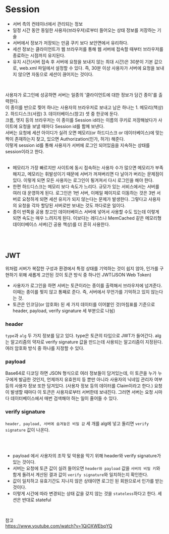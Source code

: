 # Session
* 서버 측의 컨테이너에서 관리되는 정보
* 일정 시간 동안 동일한 사용자(브라우저)로부터 들어오는 상태 정보를 저장하는 기술
* 서버에서 정보가 저장되는 만큼 쿠키 보다 보안면에서 유리하다.
* 세션 정보는 클라이언트가 웹 브라우저를 통해 웹 서버에 접속할 때부터 브라우저를 종료하는 시점까지 유지된다.
* 유지 시간(서버 접속 후 서버에 요청을 보내지 않는 최대 시간)은 30분이 기본 값으로, web.xml 파일에서 설정할 수 있다. 즉, 30분 이상 사용자가 서버에 요청을 보내지 않으면 자동으로 세션이 끊어지는 것이다.

<br>

사용자가 로그인에 성공하면 서버는 일종의 '클라이언트에 대한 정보가 담긴 종이'를 출력한다.    
이 종이를 반으로 찢어 하나는 사용자의 브라우저로 보내고 남은 하나는 1. 메모리(책상) 2. 하드디스크(서랍) 3. 데이터베이스(창고) 셋 중 한곳에 둔다.   
크롬, 엣지 등의 브라우저는 이 종이를 Session id라는 이름의 쿠키로 저장해놨다가 사이트에 요청을 보낼 때마다 Session id를 함께 보낸다.   
서버는 요청에 세션 아이디가 실려 오면 메모리(or 하드디스크 or 데이터베이스)에 맞는 짝이 존재하는지 찾고, 있으면 Authorization(인가, 허가) 해준다.   
이렇게 session id를 통해 사용자가 서버에 로그인 되어있음을 지속하는 상태를 session이라고 한다.   
<br>

* 메모리가 가장 빠르지만 사이트에 동시 접속하는 사용자 수가 많으면 메모리가 부족해지고, 메모리는 휘발성이기 때문에 서버가 꺼져버리면 다 날아가 버리는 문제점이 있다.
이렇게 되면 모든 사용자는 로그인이 튕겨져서 다시 로그인을 해야 한다.    
* 한편 하드디스크는 메모리 보다 속도가 느리다. 규모가 있는 서비스에서는 서버를 여러 대 운영하게 된다. 
로그인은 1번 서버, 이메일 페이지로 이동하는 것은 3번 서버로 요청하게 되면 세션 유지가 되지 않는다는 문제가 발생한다.
그렇다고 사용자의 요청을 각자 할당된 서버로만 보내는 것도 까다로운 일이다.    
* 종이 반쪽을 공용 창고인 데이터베이스 서버에 넣어서 사용할 수도 있는데 이렇게 되면 속도는 매우 느려지게 된다. 
이보다는 레디스나 MemCached 같은 메모리형 데이터베이스 서버(긴 공용 책상)를 더 흔히 사용한다.

<br>
<br>

## JWT
위처럼 서버가 복잡한 구성과 환경에서 특정 상태를 기억하는 것이 쉽지 않아, 인가를 구현하기 위해 새롭게 고안된 것이 토큰 방식 중 하나인 JWT(JSON Web Token)

* 사용자가 로그인을 하면 서버는 토큰이라는 종이를 출력해서 브라우저에 넘겨준다. 이때는 종이를 찢지 않고 통째로 준다. 즉, 서버에서 무언가를 기억하고 있지 않는다는 것.
* 토큰은 인코딩(or 암호화) 된 세 가지 데이터를 이어붙인 것(마침표를 기준으로 header, payload, verify signature 세 부분으로 나뉨)

### header
```type```과 ```alg``` 두 가지 정보를 담고 있다.
type은 토큰의 타입으로 JWT가 들어간다. alg는 알고리즘의 약자로 verify signature 값을 만드는데 사용되는 알고리즘이 지정된다. 여러 암호화 방식 중 하나를 지정할 수 있다.
### payload
Base64로 디코딩 하면 JSON 형식으로 여러 정보들이 담겨있는데,
이 토큰을 누가 누구에게 발급한 것인지, 언제까지 유효한지 등 뿐만 아니라 사용자의 닉네임 관리자 여부 등의 사용자 정보 또한 담겨있다.
(사용자 정보 등의 데이터를 Claim이라고 한다.)
요청이 발생할 때마다 이 토큰은 사용자로부터 서버한테 보내진다. 그러면 서버는 요청 시마다 데이터베이스에서 매번 검색해야 하는 일이 줄어들 수 있다.
### verify signature
```header, payload, 서버에 숨겨놓은 비밀 값``` 세 개를 alg에 넣고 돌리면 ```verify signature``` 값이 나온다.

<br>
<br>

* payload 에서 사용자의 조작 및 악용을 막기 위해 header와 verify signature가 있는 것이다.
* 서버는 요청에 토큰 값이 실려 들어오면 ```header와 payload``` 값을 ```서버의 비밀 키```와 함게 돌려서 계산된 결과 값이 ```verify signature```와 일치하는지 확인한다.
* 값이 일치하고 유효기간도 지나지 않은 상태이면 로그인 된 회원으로서 인가를 받는 것이다.
* 이렇게 시간에 따라 변경되는 상태 값을 갖지 않는 것을 ```stateless```하다고 한다. 세션은 반대로 stateful

<br>

참고    
https://www.youtube.com/watch?v=1QiOXWEbqYQ
